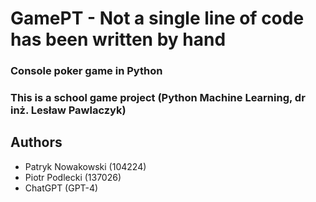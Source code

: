 # GamePT - Not a single line of code has been written by hand
### Console poker game in Python
### This is a school game project (Python Machine Learning, dr inż. Lesław Pawlaczyk)
## Authors 
* Patryk Nowakowski (104224)
* Piotr Podlecki (137026)
* ChatGPT (GPT-4)
